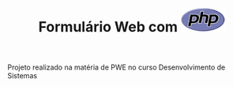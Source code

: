 <header>
    <h1>Formulário Web com <img width='90px' src='formulario-loja/img/PHP-logo.jpg'></img></h1>
</header>
Projeto realizado na matéria de PWE no curso Desenvolvimento de Sistemas
